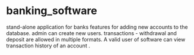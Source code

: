 # banking_software
stand-alone application for banks
features for adding new accounts to the database.
admin can create new users.
transactions - withdrawal and deposit are allowed in multiple formats.
A valid user of software can view transaction history of an account .
